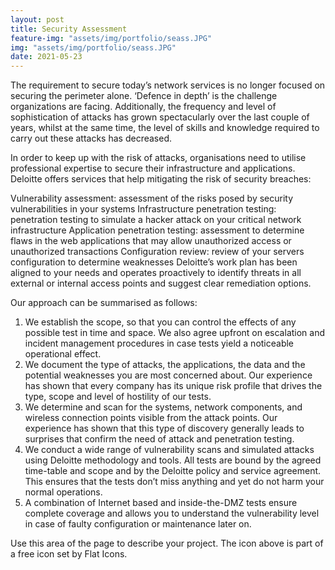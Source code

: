 ```yaml
---
layout: post
title: Security Assessment
feature-img: "assets/img/portfolio/seass.JPG"
img: "assets/img/portfolio/seass.JPG"
date: 2021-05-23
---
```


The requirement to secure today’s network services is no longer focused on securing the perimeter alone. ‘Defence in depth’ is the challenge organizations are facing. Additionally, the frequency and level of sophistication of attacks has grown spectacularly over the last couple of years, whilst at the same time, the level of skills and knowledge required to carry out these attacks has decreased. 

In order to keep up with the risk of attacks, organisations need to utilise professional expertise to secure their infrastructure and applications. Deloitte offers services that help mitigating the risk of security breaches:

Vulnerability assessment: assessment of the risks posed by security vulnerabilities in your systems
Infrastructure penetration testing: penetration testing to simulate a hacker attack on your critical network infrastructure
Application penetration testing: assessment to determine flaws in the web applications that may allow unauthorized access or unauthorized transactions
Configuration review: review of your servers configuration to determine weaknesses
Deloitte’s work plan has been aligned to your needs and operates proactively to identify threats in all external or internal access points and suggest clear remediation options.

Our approach can be summarised as follows:

1. We establish the scope, so that you can control the effects of any possible test in time and space. We also agree upfront on escalation and incident management procedures in case tests yield a noticeable operational effect.
2. We document the type of attacks, the applications, the data and the potential weaknesses you are most concerned about. Our experience has shown that every company has its unique risk profile that drives the type, scope and level of hostility of our tests.
3. We determine and scan for the systems, network components, and wireless connection points visible from the attack points. Our experience has shown that this type of discovery generally leads to surprises that confirm the need of attack and penetration testing.
4. We conduct a wide range of vulnerability scans and simulated attacks using Deloitte methodology and tools. All tests are bound by the agreed time-table and scope and by the Deloitte policy and service agreement. This ensures that the tests don’t miss anything and yet do not harm your normal operations.
5. A combination of Internet based and inside-the-DMZ tests ensure complete coverage and allows you to understand the vulnerability level in case of faulty configuration or maintenance later on.

Use this area of the page to describe your project. 
The icon above is part of a free icon set by Flat Icons. 
